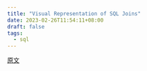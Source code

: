 ```yaml
---
title: "Visual Representation of SQL Joins"
date: 2023-02-26T11:54:11+08:00
draft: false
tags:
  - sql
---
```


[原文](https://www.codeproject.com/Articles/33052/Visual-Representation-of-SQL-Joins)
